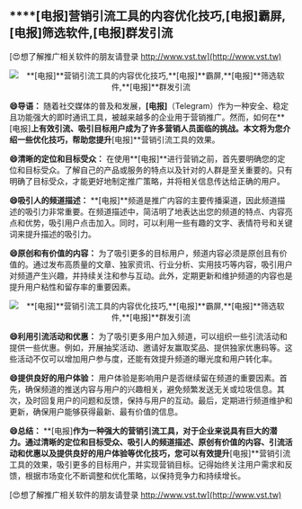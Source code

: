 ## ****[电报]**营销引流工具的内容优化技巧,**[电报]**霸屏,**[电报]**筛选软件,**[电报]**群发引流**

[😍想了解推广相关软件的朋友请登录 http://www.vst.tw](http://www.vst.tw)

 <center><img src="https://vst.tw/MP4/tuiguang/png/6.png" alt="**[电报]**营销引流工具的内容优化技巧,**[电报]**霸屏,**[电报]**筛选软件,**[电报]**群发引流"></center>

**😄导语：**
随着社交媒体的普及和发展，**[电报]**（Telegram）作为一种安全、稳定且功能强大的即时通讯工具，被越来越多的企业用于营销推广。然而，如何在**[电报]**上有效引流、吸引目标用户成为了许多营销人员面临的挑战。本文将为您介绍一些优化技巧，帮助您提升**[电报]**营销引流工具的效果。

**😄清晰的定位和目标受众：**
在使用**[电报]**进行营销之前，首先要明确您的定位和目标受众。了解自己的产品或服务的特点以及针对的人群是至关重要的。只有明确了目标受众，才能更好地制定推广策略，并将相关信息传达给正确的用户。

**😄吸引人的频道描述：**
**[电报]**频道是推广内容的主要传播渠道，因此频道描述的吸引力非常重要。在频道描述中，简洁明了地表达出您的频道的特点、内容亮点和优势，吸引用户点击加入。同时，可以利用一些有趣的文字、表情符号和关键词来提升描述的吸引力。

**😄原创和有价值的内容：**
为了吸引更多的目标用户，频道内容必须是原创且有价值的。通过发布高质量的文章、独家资讯、行业分析、实用技巧等内容，吸引用户对频道产生兴趣，并持续关注和参与互动。此外，定期更新和维护频道的内容也是提升用户粘性和留存率的重要因素。

 <center><img src="https://vst.tw/MP4/tuiguang/png/7.png" alt="**[电报]**营销引流工具的内容优化技巧,**[电报]**霸屏,**[电报]**筛选软件,**[电报]**群发引流"></center>

**😄利用引流活动和优惠：**
为了吸引更多用户加入频道，可以组织一些引流活动和提供一些优惠。例如，开展抽奖活动、邀请好友赢取奖品、提供独家优惠码等。这些活动不仅可以增加用户参与度，还能有效提升频道的曝光度和用户转化率。

**😄提供良好的用户体验：**
用户体验是影响用户是否继续留在频道的重要因素。首先，确保频道的推送内容与用户的兴趣相关，避免频繁发送无关或垃圾信息。其次，及时回复用户的问题和反馈，保持与用户的互动。最后，定期进行频道维护和更新，确保用户能够获得最新、最有价值的信息。

**😄总结：**
**[电报]**作为一种强大的营销引流工具，对于企业来说具有巨大的潜力。通过清晰的定位和目标受众、吸引人的频道描述、原创有价值的内容、引流活动和优惠以及提供良好的用户体验等优化技巧，您可以有效提升**[电报]**营销引流工具的效果，吸引更多的目标用户，并实现营销目标。记得始终关注用户需求和反馈，根据市场变化不断调整和优化策略，以保持竞争力和持续增长。

[😍想了解推广相关软件的朋友请登录 http://www.vst.tw](http://www.vst.tw)



